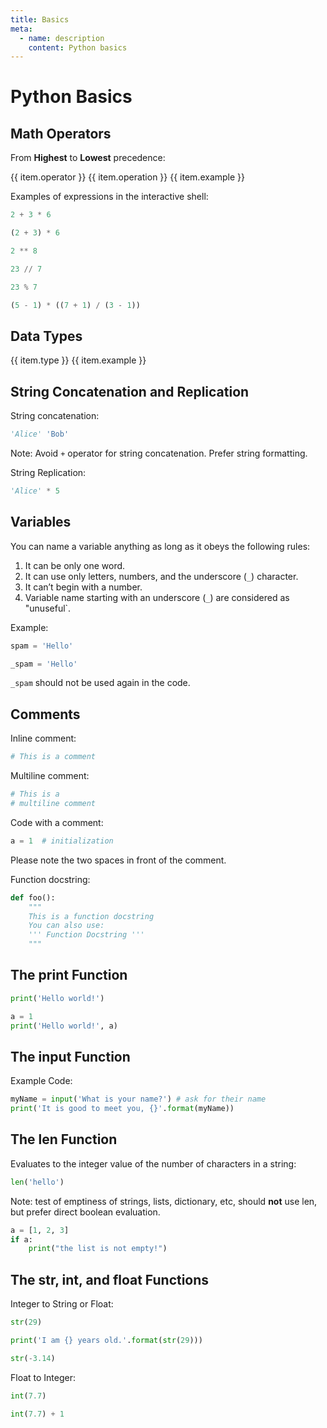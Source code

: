 ```yaml
---
title: Basics
meta:
  - name: description
    content: Python basics
---
```


<script setup lang="ts">
  const operatorItems = [
    {operator: '**', operation: 'Exponent', example: '2 ** 3 = 8'},
    {operator: '%', operation: 'Modulus/Remainder', example: '22 % 8 = 6'},
    {operator: '//', operation: 'Integer division', example: '22 // 8 = 2'},
    {operator: '/', operation: 'Division', example: '22 / 8 = 2.75'},
    {operator: '*', operation: 'Multiplication', example: '3 * 3 = 9'},
    {operator: '-', operation: 'Subtraction', example: '5 - 2 = 3'},
    {operator: '+', operation: 'Addition', example: '2 + 2 = 4'},
  ]

  const dataTypeItems = [
    {type: 'Integers', example: '-2, -1, 0, 1, 2, 3, 4, 5'},
    {type: 'Floating-point numbers', example: '-1.25, -1.0, --0.5, 0.0, 0.5, 1.0, 1.25'},
    {type: 'Strings', example: "'a', 'aa', 'aaa', 'Hello!', '11 cats'"},
  ]
</script>

# Python Basics

## Math Operators

From **Highest** to **Lowest** precedence:

<base-table :title-headers="['Operator', 'Operation', 'Example']">
  <base-table-row v-for="item in operatorItems" :key="item.operator">
    <base-table-item>{{ item.operator }}</base-table-item>
    <base-table-item>{{ item.operation }}</base-table-item>
    <base-table-item>{{ item.example }}</base-table-item>
  </base-table-row>
</base-table>

Examples of expressions in the interactive shell:

```python
2 + 3 * 6
```

```python
(2 + 3) * 6
```

```python
2 ** 8
```

```python
23 // 7
```

```python
23 % 7
```

```python
(5 - 1) * ((7 + 1) / (3 - 1))
```

## Data Types

<base-table :title-headers="['Data Type', 'Example']">
  <base-table-row v-for="item in dataTypeItems" :key="item.operator">
    <base-table-item>{{ item.type }}</base-table-item>
    <base-table-item>{{ item.example }}</base-table-item>
  </base-table-row>
</base-table>

## String Concatenation and Replication

String concatenation:

```python
'Alice' 'Bob'
```

Note: Avoid `+` operator for string concatenation. Prefer string formatting.

String Replication:

```python
'Alice' * 5
```

## Variables

You can name a variable anything as long as it obeys the following rules:

1. It can be only one word.
2. It can use only letters, numbers, and the underscore (`_`) character.
3. It can’t begin with a number.
4. Variable name starting with an underscore (`_`) are considered as "unuseful`.

Example:

```python
spam = 'Hello'
```

```python
_spam = 'Hello'
```

`_spam` should not be used again in the code.

## Comments

Inline comment:

```python
# This is a comment
```

Multiline comment:

```Python
# This is a
# multiline comment
```

Code with a comment:

```python
a = 1  # initialization
```

Please note the two spaces in front of the comment.

Function docstring:

```python
def foo():
    """
    This is a function docstring
    You can also use:
    ''' Function Docstring '''
    """
```

## The print Function

```python
print('Hello world!')
```

```python
a = 1
print('Hello world!', a)
```

## The input Function

Example Code:

```python
myName = input('What is your name?') # ask for their name
print('It is good to meet you, {}'.format(myName))
```

## The len Function

Evaluates to the integer value of the number of characters in a string:

```python
len('hello')
```

Note: test of emptiness of strings, lists, dictionary, etc, should **not** use len, but prefer direct
boolean evaluation.

```python
a = [1, 2, 3]
if a:
    print("the list is not empty!")
```

## The str, int, and float Functions

Integer to String or Float:

```python
str(29)
```

```python
print('I am {} years old.'.format(str(29)))
```

```python
str(-3.14)
```

Float to Integer:

```python
int(7.7)
```

```python
int(7.7) + 1
```

